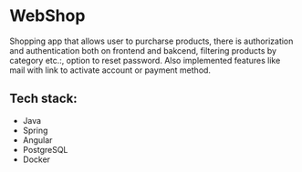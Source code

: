 # WebShop

Shopping app that allows user to purcharse products, there is authorization and authentication both on frontend and bakcend, filtering products by category etc.:, option to reset password. Also implemented features like mail with link to activate account or payment method.

## Tech stack:
- Java
- Spring
- Angular
- PostgreSQL
- Docker
